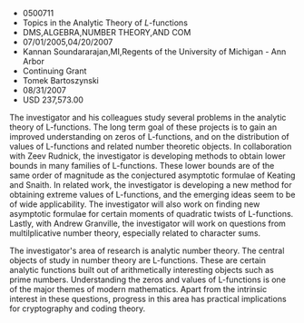 
* 0500711
* Topics in the Analytic Theory of $L$-functions
* DMS,ALGEBRA,NUMBER THEORY,AND COM
* 07/01/2005,04/20/2007
* Kannan Soundararajan,MI,Regents of the University of Michigan - Ann Arbor
* Continuing Grant
* Tomek Bartoszynski
* 08/31/2007
* USD 237,573.00



The investigator and his colleagues study several problems in the analytic
theory of L-functions. The long term goal of these projects is to gain an
improved understanding on zeros of L-functions, and on the distribution of
values of L-functions and related number theoretic objects. In collaboration
with Zeev Rudnick, the investigator is developing methods to obtain lower bounds
in many families of L-functions. These lower bounds are of the same order of
magnitude as the conjectured asymptotic formulae of Keating and Snaith. In
related work, the investigator is developing a new method for obtaining extreme
values of L-functions, and the emerging ideas seem to be of wide applicability.
The investigator will also work on finding new asymptotic formulae for certain
moments of quadratic twists of L-functions. Lastly, with Andrew Granville, the
investigator will work on questions from multilplicative number theory,
especially related to character sums.

The investigator's area of research is analytic number theory. The central
objects of study in number theory are L-functions. These are certain analytic
functions built out of arithmetically interesting objects such as prime numbers.
Understanding the zeros and values of L-functions is one of the major themes of
modern mathematics. Apart from the intrinsic interest in these questions,
progress in this area has practical implications for cryptography and coding
theory.
